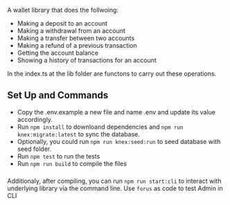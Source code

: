 A wallet library that does the follwoing:

- Making a deposit to an account
- Making a withdrawal from an account
- Making a transfer between two accounts
- Making a refund of a previous transaction
- Getting the account balance
- Showing a history of transactions for an account

In the index.ts at the lib folder are functons to carry out these operations.

## Set Up and Commands

- Copy the .env.example a new file and name .env and update its value accordingly.
- Run `npm install` to downloand dependencies and `npm run knex:migrate:latest` to sync the database.
- Optionally, you could run `npm run knex:seed:run` to seed database with seed folder.
- Run `npm test` to run the tests
- Run `npm run build` to compile the files

###

Additionaly, after compiling, you can run `npm run start:cli` to interact with underlying library via the command line. Use `forus` as code to test Admin in CLI

###
